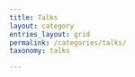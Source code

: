 ```yaml
---
title: Talks
layout: category
entries_layout: grid
permalink: /categories/talks/
taxonomy: talks

---
```

